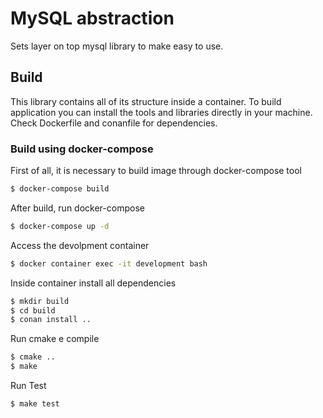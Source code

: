 # MySQL abstraction

Sets layer on top mysql library to make easy to use.

## Build
This library contains all of its structure inside a container. To build application you can install the tools and libraries directly in your machine. Check Dockerfile and conanfile for dependencies.

### Build using docker-compose
First of all, it is necessary to build image through docker-compose tool

```bash
$ docker-compose build
```
After build, run docker-compose

```bash
$ docker-compose up -d
```

Access the devolpment container
```bash
$ docker container exec -it development bash
```

Inside container install all dependencies
```bash
$ mkdir build
$ cd build
$ conan install ..
```

Run cmake e compile
```bash
$ cmake ..
$ make 
```

Run Test
```bash
$ make test
```
